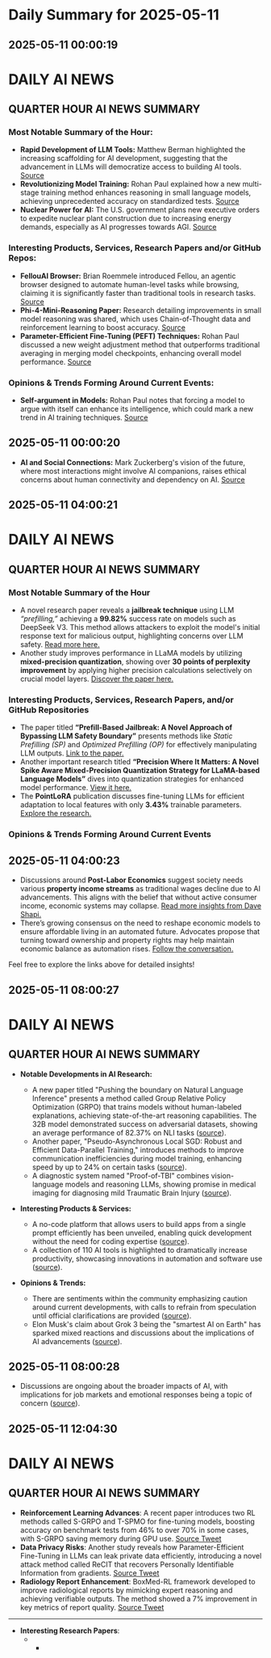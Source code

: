 # Daily Summary for 2025-05-11

## 2025-05-11 00:00:19

# DAILY AI NEWS

## QUARTER HOUR AI NEWS SUMMARY

### Most Notable Summary of the Hour:
- **Rapid Development of LLM Tools:** Matthew Berman highlighted the increasing scaffolding for AI development, suggesting that the advancement in LLMs will democratize access to building AI tools. 
    [Source](https://x.com/i/web/status/1921352731937181700)
- **Revolutionizing Model Training:** Rohan Paul explained how a new multi-stage training method enhances reasoning in small language models, achieving unprecedented accuracy on standardized tests. 
    [Source](https://x.com/i/web/status/1921348023738564612)
- **Nuclear Power for AI:** The U.S. government plans new executive orders to expedite nuclear plant construction due to increasing energy demands, especially as AI progresses towards AGI. 
    [Source](https://x.com/i/web/status/1921340179790311923)

### Interesting Products, Services, Research Papers and/or GitHub Repos:
- **FellouAI Browser:** Brian Roemmele introduced Fellou, an agentic browser designed to automate human-level tasks while browsing, claiming it is significantly faster than traditional tools in research tasks. 
    [Source](https://x.com/i/web/status/1921344892854579217)
- **Phi-4-Mini-Reasoning Paper:** Research detailing improvements in small model reasoning was shared, which uses Chain-of-Thought data and reinforcement learning to boost accuracy. 
    [Source](https://x.com/i/web/status/1921348023738564612)
- **Parameter-Efficient Fine-Tuning (PEFT) Techniques:** Rohan Paul discussed a new weight adjustment method that outperforms traditional averaging in merging model checkpoints, enhancing overall model performance. 
    [Source](https://x.com/i/web/status/1921317321575915864)

### Opinions & Trends Forming Around Current Events:
- **Self-argument in Models:** Rohan Paul notes that forcing a model to argue with itself can enhance its intelligence, which could mark a new trend in AI training techniques. 
    [Source](https://x.com/i/web/status/1921349810168234265)

## 2025-05-11 00:00:20

- **AI and Social Connections:** Mark Zuckerberg's vision of the future, where most interactions might involve AI companions, raises ethical concerns about human connectivity and dependency on AI. 
    [Source](https://x.com/i/web/status/1921295530761830657)

## 2025-05-11 04:00:21

# DAILY AI NEWS

## QUARTER HOUR AI NEWS SUMMARY 

### Most Notable Summary of the Hour
- A novel research paper reveals a **jailbreak technique** using LLM *“prefilling,”* achieving a **99.82%** success rate on models such as DeepSeek V3. This method allows attackers to exploit the model's initial response text for malicious output, highlighting concerns over LLM safety. [Read more here.](https://x.com/i/web/status/1921410938088862156)
- Another study improves performance in LLaMA models by utilizing **mixed-precision quantization**, showing over **30 points of perplexity improvement** by applying higher precision calculations selectively on crucial model layers. [Discover the paper here.](https://x.com/i/web/status/1921395587213357125)

### Interesting Products, Services, Research Papers, and/or GitHub Repositories
- The paper titled **“Prefill-Based Jailbreak: A Novel Approach of Bypassing LLM Safety Boundary”** presents methods like *Static Prefilling (SP)* and *Optimized Prefilling (OP)* for effectively manipulating LLM outputs. [Link to the paper.](https://x.com/i/web/status/1921410938088862156)
- Another important research titled **“Precision Where It Matters: A Novel Spike Aware Mixed-Precision Quantization Strategy for LLaMA-based Language Models”** dives into quantization strategies for enhanced model performance. [View it here.](https://x.com/i/web/status/1921395587213357125)
- The **PointLoRA** publication discusses fine-tuning LLMs for efficient adaptation to local features with only **3.43%** trainable parameters. [Explore the research.](https://x.com/i/web/status/1921383003978109241)

### Opinions & Trends Forming Around Current Events

## 2025-05-11 04:00:23

- Discussions around **Post-Labor Economics** suggest society needs various **property income streams** as traditional wages decline due to AI advancements. This aligns with the belief that without active consumer income, economic systems may collapse. [Read more insights from Dave Shapi.](https://x.com/i/web/status/1921357054377169275) 
- There’s growing consensus on the need to reshape economic models to ensure affordable living in an automated future. Advocates propose that turning toward ownership and property rights may help maintain economic balance as automation rises. [Follow the conversation.](https://x.com/i/web/status/1921357060786278644) 

Feel free to explore the links above for detailed insights!

## 2025-05-11 08:00:27

# DAILY AI NEWS

## QUARTER HOUR AI NEWS SUMMARY

- **Notable Developments in AI Research:**  
  - A new paper titled "Pushing the boundary on Natural Language Inference" presents a method called Group Relative Policy Optimization (GRPO) that trains models without human-labeled explanations, achieving state-of-the-art reasoning capabilities. The 32B model demonstrated success on adversarial datasets, showing an average performance of 82.37% on NLI tasks ([source](https://x.com/i/web/status/1921475368742961406)).  
  - Another paper, "Pseudo-Asynchronous Local SGD: Robust and Efficient Data-Parallel Training," introduces methods to improve communication inefficiencies during model training, enhancing speed by up to 24% on certain tasks ([source](https://x.com/i/web/status/1921460011248877571)).  
  - A diagnostic system named "Proof-of-TBI" combines vision-language models and reasoning LLMs, showing promise in medical imaging for diagnosing mild Traumatic Brain Injury ([source](https://x.com/i/web/status/1921426289116033410)).

- **Interesting Products & Services:**  
  - A no-code platform that allows users to build apps from a single prompt efficiently has been unveiled, enabling quick development without the need for coding expertise ([source](https://x.com/i/web/status/1921464701969412096)).  
  - A collection of 110 AI tools is highlighted to dramatically increase productivity, showcasing innovations in automation and software use ([source](https://x.com/i/web/status/1921468157090255345)).

- **Opinions & Trends:**  
  - There are sentiments within the community emphasizing caution around current developments, with calls to refrain from speculation until official clarifications are provided ([source](https://x.com/i/web/status/1921470988920775088)).  
  - Elon Musk's claim about Grok 3 being the "smartest AI on Earth" has sparked mixed reactions and discussions about the implications of AI advancements ([source](https://x.com/i/web/status/1921464416475795541)).

## 2025-05-11 08:00:28

- Discussions are ongoing about the broader impacts of AI, with implications for job markets and emotional responses being a topic of concern ([source](https://x.com/i/web/status/1921471778603282897)).

## 2025-05-11 12:04:30

# DAILY AI NEWS

## QUARTER HOUR AI NEWS SUMMARY

- **Reinforcement Learning Advances**: A recent paper introduces two RL methods called S-GRPO and T-SPMO for fine-tuning models, boosting accuracy on benchmark tests from 46% to over 70% in some cases, with S-GRPO saving memory during GPU use. [Source Tweet](https://x.com/i/web/status/1921533495920455854)
- **Data Privacy Risks**: Another study reveals how Parameter-Efficient Fine-Tuning in LLMs can leak private data efficiently, introducing a novel attack method called ReCIT that recovers Personally Identifiable Information from gradients. [Source Tweet](https://x.com/i/web/status/1921520409176141854)
- **Radiology Report Enhancement**: BoxMed-RL framework developed to improve radiological reports by mimicking expert reasoning and achieving verifiable outputs. The method showed a 7% improvement in key metrics of report quality. [Source Tweet](https://x.com/i/web/status/1921511349978632479)

---

- **Interesting Research Papers**:
  - *

